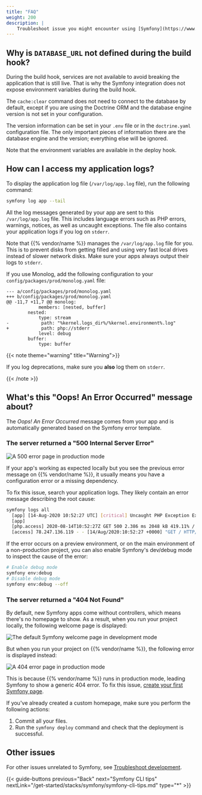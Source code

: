 ```yaml
---
title: "FAQ"
weight: 200
description: |
    Troubleshoot issue you might encounter using [Symfony](https://www.symfony.com/), a PHP framework on {{% vendor/name %}}.
---
```


## Why is `DATABASE_URL` not defined during the build hook?

During the build hook, services are not available to avoid breaking the
application that is still live. That is why the Symfony integration does not
expose environment variables during the build hook.

The `cache:clear` command does not need to connect to the database by default,
except if you are using the Doctrine ORM and the database engine version is not
set in your configuration.

The version information can be set in your `.env` file or in the
`doctrine.yaml` configuration file. The only important pieces of information there are
the database engine and the version; everything else will be ignored.

Note that the environment variables are available in the deploy hook.

## How can I access my application logs?

To display the application log file (`/var/log/app.log` file), run the following command:

```bash
symfony log app --tail
```

All the log messages generated by your app are sent to this `/var/log/app.log` file.
This includes language errors such as PHP errors, warnings, notices,
as well as uncaught exceptions.
The file also contains your application logs if you log on `stderr`.

Note that {{% vendor/name %}} manages the `/var/log/app.log` file for you.
This is to prevent disks from getting filled and using very fast local drives instead of slower network disks.
Make sure your apps always output their logs to `stderr`.

If you use Monolog, add the following configuration to your `config/packages/prod/monolog.yaml` file:

```gitignore
--- a/config/packages/prod/monolog.yaml
+++ b/config/packages/prod/monolog.yaml
@@ -11,7 +11,7 @@ monolog:
            members: [nested, buffer]
        nested:
            type: stream
-            path: "%kernel.logs_dir%/%kernel.environment%.log"
+            path: php://stderr
            level: debug
        buffer:
            type: buffer
```

{{< note theme="warning" title="Warning">}}

If you log deprecations, make sure you **also** log them on `stderr`.

{{< /note >}}

## What's this "Oops! An Error Occurred" message about?

The *Oops! An Error Occurred* message comes from your app and is automatically generated based on the Symfony error template.

### The server returned a "500 Internal Server Error"

![A 500 error page in production mode](/images/symfony/production-error-500.png "0.35")

If your app's working as expected locally but you see the previous error message on {{% vendor/name %}},
it usually means you have a configuration error or a missing dependency.

To fix this issue, search your application logs.
They likely contain an error message describing the root cause:

```bash
symfony logs all
  [app] [14-Aug-2020 10:52:27 UTC] [critical] Uncaught PHP Exception Exception: [...]
  [app]
  [php.access] 2020-08-14T10:52:27Z GET 500 2.386 ms 2048 kB 419.11% /
  [access] 78.247.136.119 - - [14/Aug/2020:10:52:27 +0000] "GET / HTTP/1.1" 500 843 "-" "Mozilla/5.0 (Macintosh; Intel Mac OS X 10_15_6) AppleWebKit/537.36 (KHTML, like Gecko) Chrome/84.0.4147.125 Safari/537.36"
```

If the error occurs on a preview environment,
or on the main environment of a non-production project,
you can also enable Symfony's dev/debug mode to inspect the cause of the error:

```bash
# Enable debug mode
symfony env:debug
# Disable debug mode
symfony env:debug --off
```

### The server returned a "404 Not Found"

By default, new Symfony apps come without controllers, which means there's no homepage to show.
As a result, when you run your project locally, the following welcome page is displayed:

![The default Symfony welcome page in development mode](/images/symfony/new-symfony-welcome-page.png "0.45")

But when you run your project on {{% vendor/name %}}, the following error is displayed instead:

![A 404 error page in production mode](/images/symfony/production-error-404.png "0.35")

This is because {{% vendor/name %}} runs in production mode, leading Symfony to show a generic 404 error.
To fix this issue, [create your first Symfony page](https://symfony.com/doc/current/page_creation.html).

If you've already created a custom homepage, make sure you perform the following actions:

1. Commit all your files.
2. Run the `symfony deploy` command and check that the deployment is successful.

## Other issues

For other issues unrelated to Symfony, see [Troubleshoot development](/development/troubleshoot.html).

{{< guide-buttons previous="Back" next="Symfony CLI tips" nextLink="/get-started/stacks/symfony/symfony-cli-tips.md" type="*" >}}
